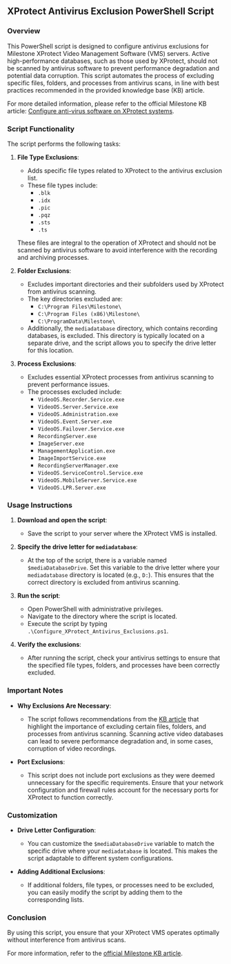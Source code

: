 ## XProtect Antivirus Exclusion PowerShell Script

### Overview

This PowerShell script is designed to configure antivirus exclusions for Milestone XProtect Video Management Software (VMS) servers. Active high-performance databases, such as those used by XProtect, should not be scanned by antivirus software to prevent performance degradation and potential data corruption. This script automates the process of excluding specific files, folders, and processes from antivirus scans, in line with best practices recommended in the provided knowledge base (KB) article.

For more detailed information, please refer to the official Milestone KB article: [Configure anti-virus software on XProtect systems](https://supportcommunity.milestonesys.com/s/article/Configure-anti-virus-software-on-XProtect-systems?language=en_US).

### Script Functionality

The script performs the following tasks:

1. **File Type Exclusions**:
   - Adds specific file types related to XProtect to the antivirus exclusion list.
   - These file types include:
     - `.blk`
     - `.idx`
     - `.pic`
     - `.pqz`
     - `.sts`
     - `.ts`

   These files are integral to the operation of XProtect and should not be scanned by antivirus software to avoid interference with the recording and archiving processes.

2. **Folder Exclusions**:
   - Excludes important directories and their subfolders used by XProtect from antivirus scanning.
   - The key directories excluded are:
     - `C:\Program Files\Milestone\`
     - `C:\Program Files (x86)\Milestone\`
     - `C:\ProgramData\Milestone\`
   - Additionally, the `mediadatabase` directory, which contains recording databases, is excluded. This directory is typically located on a separate drive, and the script allows you to specify the drive letter for this location.

3. **Process Exclusions**:
   - Excludes essential XProtect processes from antivirus scanning to prevent performance issues.
   - The processes excluded include:
     - `VideoOS.Recorder.Service.exe`
     - `VideoOS.Server.Service.exe`
     - `VideoOS.Administration.exe`
     - `VideoOS.Event.Server.exe`
     - `VideoOS.Failover.Service.exe`
     - `RecordingServer.exe`
     - `ImageServer.exe`
     - `ManagementApplication.exe`
     - `ImageImportService.exe`
     - `RecordingServerManager.exe`
     - `VideoOS.ServiceControl.Service.exe`
     - `VideoOS.MobileServer.Service.exe`
     - `VideoOS.LPR.Server.exe`

### Usage Instructions

1. **Download and open the script**: 
   - Save the script to your server where the XProtect VMS is installed.

2. **Specify the drive letter for `mediadatabase`**:
   - At the top of the script, there is a variable named `$mediaDatabaseDrive`. Set this variable to the drive letter where your `mediadatabase` directory is located (e.g., `D:`). This ensures that the correct directory is excluded from antivirus scanning.

3. **Run the script**:
   - Open PowerShell with administrative privileges.
   - Navigate to the directory where the script is located.
   - Execute the script by typing `.\Configure_XProtect_Antivirus_Exclusions.ps1`.

4. **Verify the exclusions**:
   - After running the script, check your antivirus settings to ensure that the specified file types, folders, and processes have been correctly excluded.

### Important Notes

- **Why Exclusions Are Necessary**: 
   - The script follows recommendations from the [KB article](https://supportcommunity.milestonesys.com/s/article/Configure-anti-virus-software-on-XProtect-systems?language=en_US) that highlight the importance of excluding certain files, folders, and processes from antivirus scanning. Scanning active video databases can lead to severe performance degradation and, in some cases, corruption of video recordings.

- **Port Exclusions**: 
   - This script does not include port exclusions as they were deemed unnecessary for the specific requirements. Ensure that your network configuration and firewall rules account for the necessary ports for XProtect to function correctly.

### Customization

- **Drive Letter Configuration**:
   - You can customize the `$mediaDatabaseDrive` variable to match the specific drive where your `mediadatabase` is located. This makes the script adaptable to different system configurations.

- **Adding Additional Exclusions**:
   - If additional folders, file types, or processes need to be excluded, you can easily modify the script by adding them to the corresponding lists.

### Conclusion

By using this script, you ensure that your XProtect VMS operates optimally without interference from antivirus scans.

For more information, refer to the [official Milestone KB article](https://supportcommunity.milestonesys.com/s/article/Configure-anti-virus-software-on-XProtect-systems?language=en_US).
